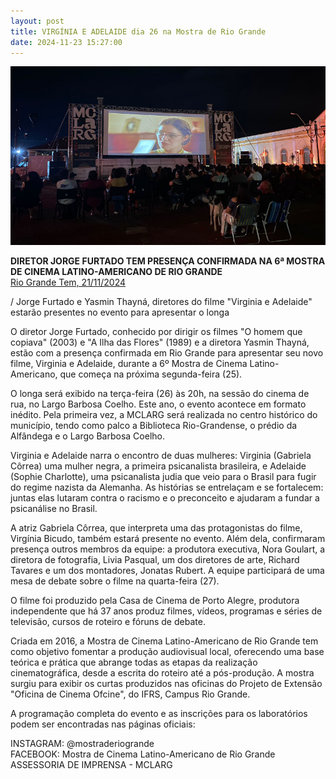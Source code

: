 ```yaml
---
layout: post
title: VIRGÍNIA E ADELAIDE dia 26 na Mostra de Rio Grande
date: 2024-11-23 15:27:00
---
```

![](/uploads/vea-rio-grande.jpg)

**DIRETOR JORGE FURTADO TEM PRESENÇA CONFIRMADA NA 6ª MOSTRA DE CINEMA LATINO-AMERICANO DE RIO GRANDE**\
[Rio Grande Tem, 21/11/2024](https://riograndetem.com.br/diretor-jorge-furtado-tem-presenca-confirmada-na-6a-mostra-de-cinema-latino-americano-de-rio-grande/)[](https://riograndetem.com.br/diretor-jorge-furtado-tem-presenca-confirmada-na-6a-mostra-de-cinema-latino-americano-de-rio-grande/)

/ Jorge Furtado e Yasmin Thayná, diretores do filme "Virginia e Adelaide" estarão presentes no evento para apresentar o longa

O diretor Jorge Furtado, conhecido por dirigir os filmes "O homem que copiava" (2003) e "A Ilha das Flores" (1989) e a diretora Yasmin Thayná, estão com a presença confirmada em Rio Grande para apresentar seu novo filme, Virginia e Adelaide, durante a 6º Mostra de Cinema Latino-Americano, que começa na próxima segunda-feira (25).

O longa será exibido na terça-feira (26) às 20h, na sessão do cinema de rua, no Largo Barbosa Coelho. Este ano, o evento acontece em formato inédito. Pela primeira vez, a MCLARG será realizada no centro histórico do município, tendo como palco a Biblioteca Rio-Grandense, o prédio da Alfândega e o Largo Barbosa Coelho.

Virginia e Adelaide narra o encontro de duas mulheres: Virginia (Gabriela Côrrea) uma mulher negra, a primeira psicanalista brasileira, e Adelaide (Sophie Charlotte), uma psicanalista judia que veio para o Brasil para fugir do regime nazista da Alemanha. As histórias se entrelaçam e se fortalecem: juntas elas lutaram contra o racismo e o preconceito e ajudaram a fundar a psicanálise no Brasil.

A atriz Gabriela Côrrea, que interpreta uma das protagonistas do filme, Virgínia Bicudo, também estará presente no evento. Além dela, confirmaram presença outros membros da equipe: a produtora executiva, Nora Goulart, a diretora de fotografia, Livia Pasqual, um dos diretores de arte, Richard Tavares e um dos montadores, Jonatas Rubert. A equipe participará de uma mesa de debate sobre o filme na quarta-feira (27).

O filme foi produzido pela Casa de Cinema de Porto Alegre, produtora independente que há 37 anos produz filmes, vídeos, programas e séries de televisão, cursos de roteiro e fóruns de debate.

Criada em 2016, a Mostra de Cinema Latino-Americano de Rio Grande tem como objetivo fomentar a produção audiovisual local, oferecendo uma base teórica e prática que abrange todas as etapas da realização cinematográfica, desde a escrita do roteiro até a pós-produção. A mostra surgiu para exibir os curtas produzidos nas oficinas do Projeto de Extensão "Oficina de Cinema Ofcine", do IFRS, Campus Rio Grande.

A programação completa do evento e as inscrições para os laboratórios podem ser encontradas nas páginas oficiais:

INSTAGRAM: @mostraderiogrande\
FACEBOOK: Mostra de Cinema Latino-Americano de Rio Grande\
ASSESSORIA DE IMPRENSA - MCLARG
